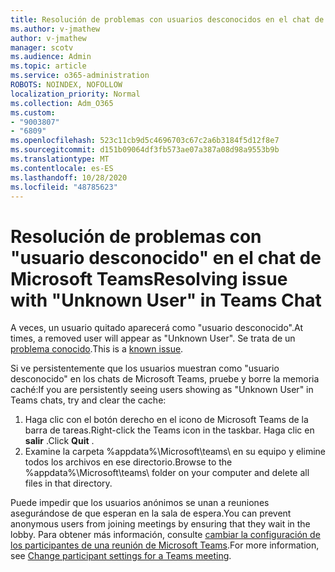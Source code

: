 ```yaml
---
title: Resolución de problemas con usuarios desconocidos en el chat de Microsoft Teams
ms.author: v-jmathew
author: v-jmathew
manager: scotv
ms.audience: Admin
ms.topic: article
ms.service: o365-administration
ROBOTS: NOINDEX, NOFOLLOW
localization_priority: Normal
ms.collection: Adm_O365
ms.custom:
- "9003807"
- "6809"
ms.openlocfilehash: 523c11cb9d5c4696703c67c2a6b3184f5d12f8e7
ms.sourcegitcommit: d151b09064df3fb573ae07a387a08d98a9553b9b
ms.translationtype: MT
ms.contentlocale: es-ES
ms.lasthandoff: 10/28/2020
ms.locfileid: "48785623"
---
```

# <a name="resolving-issue-with-unknown-user-in-teams-chat"></a><span data-ttu-id="e6bb5-102">Resolución de problemas con "usuario desconocido" en el chat de Microsoft Teams</span><span class="sxs-lookup"><span data-stu-id="e6bb5-102">Resolving issue with "Unknown User" in Teams Chat</span></span>

<span data-ttu-id="e6bb5-103">A veces, un usuario quitado aparecerá como "usuario desconocido".</span><span class="sxs-lookup"><span data-stu-id="e6bb5-103">At times, a removed user will appear as "Unknown User".</span></span> <span data-ttu-id="e6bb5-104">Se trata de un [problema conocido](https://docs.microsoft.com/microsoftteams/troubleshoot/known-issues/removed-user-appears-as-unknown).</span><span class="sxs-lookup"><span data-stu-id="e6bb5-104">This is a [known issue](https://docs.microsoft.com/microsoftteams/troubleshoot/known-issues/removed-user-appears-as-unknown).</span></span>

<span data-ttu-id="e6bb5-105">Si ve persistentemente que los usuarios muestran como "usuario desconocido" en los chats de Microsoft Teams, pruebe y borre la memoria caché:</span><span class="sxs-lookup"><span data-stu-id="e6bb5-105">If you are persistently seeing users showing as "Unknown User" in Teams chats, try and clear the cache:</span></span>

1.  <span data-ttu-id="e6bb5-106">Haga clic con el botón derecho en el icono de Microsoft Teams de la barra de tareas.</span><span class="sxs-lookup"><span data-stu-id="e6bb5-106">Right-click the Teams icon in the taskbar.</span></span> <span data-ttu-id="e6bb5-107">Haga clic en  **salir** .</span><span class="sxs-lookup"><span data-stu-id="e6bb5-107">Click  **Quit** .</span></span>
2.  <span data-ttu-id="e6bb5-108">Examine la carpeta %appdata%\Microsoft\teams\ en su equipo y elimine todos los archivos en ese directorio.</span><span class="sxs-lookup"><span data-stu-id="e6bb5-108">Browse to the %appdata%\Microsoft\teams\ folder on your computer and delete all files in that directory.</span></span>

<span data-ttu-id="e6bb5-109">Puede impedir que los usuarios anónimos se unan a reuniones asegurándose de que esperan en la sala de espera.</span><span class="sxs-lookup"><span data-stu-id="e6bb5-109">You can prevent anonymous users from joining meetings by ensuring that they wait in the lobby.</span></span> <span data-ttu-id="e6bb5-110">Para obtener más información, consulte [cambiar la configuración de los participantes de una reunión de Microsoft Teams](https://support.microsoft.com/office/change-participant-settings-for-a-teams-meeting-53261366-dbd5-45f9-aae9-a70e6354f88e).</span><span class="sxs-lookup"><span data-stu-id="e6bb5-110">For more information, see [Change participant settings for a Teams meeting](https://support.microsoft.com/office/change-participant-settings-for-a-teams-meeting-53261366-dbd5-45f9-aae9-a70e6354f88e).</span></span>
